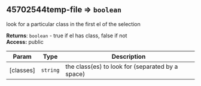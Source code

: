 <a name="module_45702544temp-file"></a>
## 45702544temp-file ⇒ <code>boolean</code>
look for a particular class in the first el of the selection

**Returns**: <code>boolean</code> - true if el has class, false if not  
**Access:** public  

| Param | Type | Description |
| --- | --- | --- |
| [classes] | <code>string</code> | the class(es) to look for (separated by a space) |

